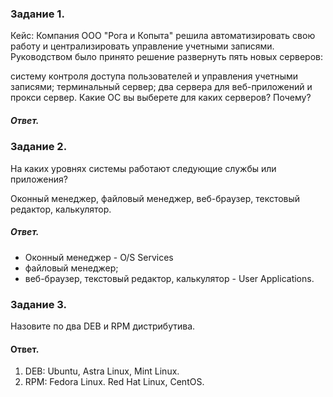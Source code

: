 ### Задание 1.
Кейс:
Компания ООО "Рога и Копыта" решила автоматизировать свою работу и централизировать управление учетными записями. Руководством было принято решение развернуть пять новых серверов:

систему контроля доступа пользователей и управления учетными записями;
терминальный сервер;
два сервера для веб-приложений и прокси сервер.
Какие ОС вы выберете для каких серверов? Почему?

##### Ответ.

### Задание 2.
На каких уровнях системы работают следующие службы или приложения?

Оконный менеджер, файловый менеджер, веб-браузер, текстовый редактор, калькулятор.

##### Ответ.
- Оконный менеджер - O/S Services
- файловый менеджер;
- веб-браузер, текстовый редактор, калькулятор - User Applications.

### Задание 3.
Назовите по два DEB и RPM дистрибутива.

#### Ответ.
1. DEB: Ubuntu, Astra Linux, Mint Linux.
2. RPM: Fedora Linux. Red Hat Linux, CentOS.
